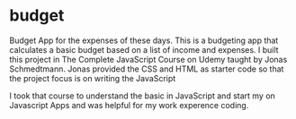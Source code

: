 # budget
Budget App for the expenses of these days.
This is a budgeting app that calculates a basic budget based on a list of income and expenses. 
I built this project in The Complete JavaScript Course on Udemy taught by Jonas Schmedtmann. 
Jonas provided the CSS and HTML as starter code so that the project focus is on writing the JavaScript

I took that course to understand the basic in JavaScript and start my on Javascript Apps and was helpful 
for my work experence coding.

